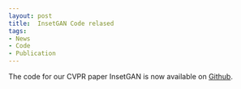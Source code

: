 ```yaml
---
layout: post
title:  InsetGAN Code relased
tags:
- News
- Code
- Publication
---
```

The code for our CVPR paper InsetGAN is now available on [Github](https://github.com/afruehstueck/insetGAN).